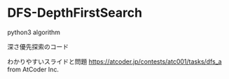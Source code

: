 # DFS-DepthFirstSearch
python3 algorithm

深さ優先探索のコード

わかりやすいスライドと問題
https://atcoder.jp/contests/atc001/tasks/dfs_a
from AtCoder Inc.
